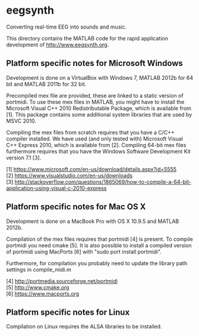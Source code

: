 # eegsynth
Converting real-time EEG into sounds and music.

This directory contains the MATLAB code for the rapid application development of http://www.eegsynth.org.

## Platform specific notes for Microsoft Windows
Development is done on a VirtualBox with Windows 7, MATLAB 2012b for 64 bit and MATLAB 2011b for 32 bit.

Precompiled mex file are provided, these are linked to a static version of portmidi. To
use these mex files in MATLAB, you might have to install the Microsoft Visual C++ 2010
Redistributable Package, which is available from [1]. This package contains some
additional system libraries that are used by MSVC 2010.

Compiling the mex files from scratch requires that you have a C/C++ compiler installed. We
have used (and only tested with) Microsoft Visual C++ Express 2010, which is available
from [2]. Compiling 64-bit mex files furthermore requires that you have the Windows
Software Development Kit version 7.1 [3].

[1] https://www.microsoft.com/en-us/download/details.aspx?id=5555  
[2] https://www.visualstudio.com/en-us/downloads  
[3] http://stackoverflow.com/questions/1865069/how-to-compile-a-64-bit-application-using-visual-c-2010-express  

## Platform specific notes for Mac OS X
Development is done on a MacBook Pro with OS X 10.9.5 and MATLAB 2012b.

Compilation of the mex files requires that portmidi [4] is present. To compile portmidi 
you need cmake [5]. It is also possible to install a compiled version of portmidi using 
MacPorts [6] with "sudo port install portmidi".

Furthermore, for compilation you probably need to update the library path settings in
compile\_midi.m

[4] http://portmedia.sourceforge.net/portmidi  
[5] http://www.cmake.org  
[6] https://www.macports.org  

## Platform specific notes for Linux
Compilation on Linux requires the ALSA libraries to be installed.
